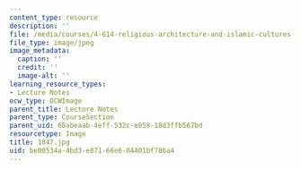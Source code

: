 ```yaml
---
content_type: resource
description: ''
file: /media/courses/4-614-religious-architecture-and-islamic-cultures-fall-2002/be00534a4bd3e07166e604401bf786a4_1047.jpg
file_type: image/jpeg
image_metadata:
  caption: ''
  credit: ''
  image-alt: ''
learning_resource_types:
- Lecture Notes
ocw_type: OCWImage
parent_title: Lecture Notes
parent_type: CourseSection
parent_uid: 68abeaab-4eff-532c-e858-18d3ffb567bd
resourcetype: Image
title: 1047.jpg
uid: be00534a-4bd3-e071-66e6-04401bf786a4
---
```


